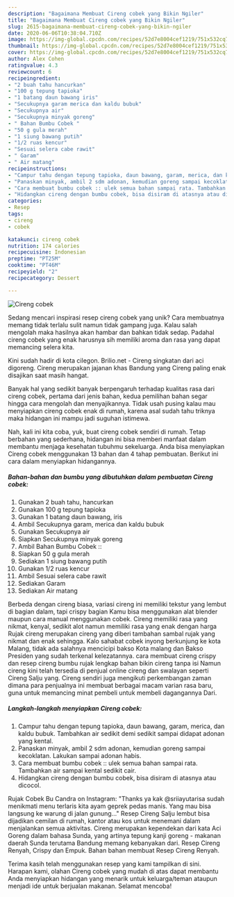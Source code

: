 ```yaml
---
description: "Bagaimana Membuat Cireng cobek yang Bikin Ngiler"
title: "Bagaimana Membuat Cireng cobek yang Bikin Ngiler"
slug: 2615-bagaimana-membuat-cireng-cobek-yang-bikin-ngiler
date: 2020-06-06T10:38:04.710Z
image: https://img-global.cpcdn.com/recipes/52d7e8004cef1219/751x532cq70/cireng-cobek-foto-resep-utama.jpg
thumbnail: https://img-global.cpcdn.com/recipes/52d7e8004cef1219/751x532cq70/cireng-cobek-foto-resep-utama.jpg
cover: https://img-global.cpcdn.com/recipes/52d7e8004cef1219/751x532cq70/cireng-cobek-foto-resep-utama.jpg
author: Alex Cohen
ratingvalue: 4.3
reviewcount: 6
recipeingredient:
- "2 buah tahu hancurkan"
- "100 g tepung tapioka"
- "1 batang daun bawang iris"
- "Secukupnya garam merica dan kaldu bubuk"
- "Secukupnya air"
- "Secukupnya minyak goreng"
- " Bahan Bumbu Cobek "
- "50 g gula merah"
- "1 siung bawang putih"
- "1/2 ruas kencur"
- "Sesuai selera cabe rawit"
- " Garam"
- " Air matang"
recipeinstructions:
- "Campur tahu dengan tepung tapioka, daun bawang, garam, merica, dan kaldu bubuk. Tambahkan air sedikit demi sedikit sampai didapat adonan yang kental."
- "Panaskan minyak, ambil 2 sdm adonan, kemudian goreng sampai kecoklatan. Lakukan sampai adonan habis."
- "Cara membuat bumbu cobek :: ulek semua bahan sampai rata. Tambahkan air sampai kental sedikit cair."
- "Hidangkan cireng dengan bumbu cobek, bisa disiram di atasnya atau dicocol."
categories:
- Resep
tags:
- cireng
- cobek

katakunci: cireng cobek 
nutrition: 174 calories
recipecuisine: Indonesian
preptime: "PT25M"
cooktime: "PT46M"
recipeyield: "2"
recipecategory: Dessert

---
```



![Cireng cobek](https://img-global.cpcdn.com/recipes/52d7e8004cef1219/751x532cq70/cireng-cobek-foto-resep-utama.jpg)

Sedang mencari inspirasi resep cireng cobek yang unik? Cara membuatnya memang tidak terlalu sulit namun tidak gampang juga. Kalau salah mengolah maka hasilnya akan hambar dan bahkan tidak sedap. Padahal cireng cobek yang enak harusnya sih memiliki aroma dan rasa yang dapat memancing selera kita.

Kini sudah hadir di kota cilegon. Brilio.net - Cireng singkatan dari aci digoreng. Cireng merupakan jajanan khas Bandung yang Cireng paling enak disajikan saat masih hangat.

Banyak hal yang sedikit banyak berpengaruh terhadap kualitas rasa dari cireng cobek, pertama dari jenis bahan, kedua pemilihan bahan segar hingga cara mengolah dan menyajikannya. Tidak usah pusing kalau mau menyiapkan cireng cobek enak di rumah, karena asal sudah tahu triknya maka hidangan ini mampu jadi suguhan istimewa.


Nah, kali ini kita coba, yuk, buat cireng cobek sendiri di rumah. Tetap berbahan yang sederhana, hidangan ini bisa memberi manfaat dalam membantu menjaga kesehatan tubuhmu sekeluarga. Anda bisa menyiapkan Cireng cobek menggunakan 13 bahan dan 4 tahap pembuatan. Berikut ini cara dalam menyiapkan hidangannya.

<!--inarticleads1-->

##### Bahan-bahan dan bumbu yang dibutuhkan dalam pembuatan Cireng cobek:

1. Gunakan 2 buah tahu, hancurkan
1. Gunakan 100 g tepung tapioka
1. Gunakan 1 batang daun bawang, iris
1. Ambil Secukupnya garam, merica dan kaldu bubuk
1. Gunakan Secukupnya air
1. Siapkan Secukupnya minyak goreng
1. Ambil  Bahan Bumbu Cobek ::
1. Siapkan 50 g gula merah
1. Sediakan 1 siung bawang putih
1. Gunakan 1/2 ruas kencur
1. Ambil Sesuai selera cabe rawit
1. Sediakan  Garam
1. Sediakan  Air matang


Berbeda dengan cireng biasa, variasi cireng ini memiliki tekstur yang lembut di bagian dalam, tapi crispy bagian Kamu bisa menggunakan alat blender maupun cara manual menggunakan cobek. Cireng memiliki rasa yang nikmat, kenyal, sedikit alot namun memiliki rasa yang enak dengan harga Rujak cireng merupakan cireng yang diberi tambahan sambal rujak yang nikmat dan enak sehingga. Kalo sahabat cobek inyong berkunjung ke kota Malang, tidak ada salahnya mencicipi bakso Kota malang dan Bakso Presiden yang sudah terkenal kelezatannya. cara membuat cireng crispy dan resep cireng bumbu rujak lengkap bahan bikin cireng tanpa isi Namun cireng kini telah tersedia di penjual online cireng dan swalayan seperti Cireng Salju yang. Cireng sendiri juga mengikuti perkembangan zaman dimana para penjualnya ini membuat berbagai macam varian rasa baru, guna untuk memancing minat pembeli untuk membeli dagangannya Dari. 

<!--inarticleads2-->

##### Langkah-langkah menyiapkan Cireng cobek:

1. Campur tahu dengan tepung tapioka, daun bawang, garam, merica, dan kaldu bubuk. Tambahkan air sedikit demi sedikit sampai didapat adonan yang kental.
1. Panaskan minyak, ambil 2 sdm adonan, kemudian goreng sampai kecoklatan. Lakukan sampai adonan habis.
1. Cara membuat bumbu cobek :: ulek semua bahan sampai rata. Tambahkan air sampai kental sedikit cair.
1. Hidangkan cireng dengan bumbu cobek, bisa disiram di atasnya atau dicocol.


Rujak Cobek Bu Candra on Instagram: &#34;Thanks ya kak @sriiayutarisa sudah menikmati menu terlaris kita ayam geprek pedas manis. Yang mau bisa langsung ke warung di jalan gunung…&#34; Resep Cireng Salju lembut bisa dijadikan cemilan di rumah, kantor atau kos untuk menemani dalam menjalankan semua aktivitas. Cireng merupakan kependekan dari kata Aci Goreng dalam bahasa Sunda, yang artinya tepung kanji goreng - makanan daerah Sunda terutama Bandung memang kebanyakan dari. Resep Cireng Renyah, Crispy dan Empuk. Bahan bahan membuat Resep Cireng Renyah. 

Terima kasih telah menggunakan resep yang kami tampilkan di sini. Harapan kami, olahan Cireng cobek yang mudah di atas dapat membantu Anda menyiapkan hidangan yang menarik untuk keluarga/teman ataupun menjadi ide untuk berjualan makanan. Selamat mencoba!
